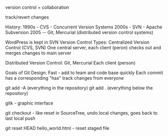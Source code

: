 version control = collaboration

track/revert changes

History:
1990s - CVS - Concurrent Version Systems
2000s - SVN - Apache Subversion
2005  -- Git, Mercurial (distributed version control systems)

WordPress is kept in SVN
 Version Control Types:
 Centralized Version Control (CVS, SVN)
 One central server, each client (peron) checks out and merges changes to main server

 Distributed Version Control: Git, Mercurial
 Each client (person)

 Goals of Git Design:
 Fast - add to team and code base quickly
 Each commit has a corresponding "has" track changes from everyone

 git add -A (everything in the repository)
 git add . (everything below the repository)

 gitk - graphic interface

 git checkout - like reset in SourceTree, undo local changes, goes back to last local push

 git reset HEAD hello_world.html - reset staged file
 
